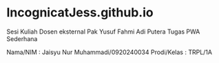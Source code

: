 # IncognicatJess.github.io

Sesi Kuliah Dosen eksternal Pak Yusuf Fahmi Adi Putera
Tugas PWA Sederhana

Nama/NIM : Jaisyu Nur Muhammadi/0920240034
Prodi/Kelas : TRPL/1A
